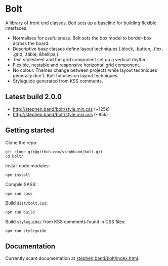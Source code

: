 # Bolt

A library of front end classes. <a href="http://stephen.band/bolt">Bolt</a> sets up a baseline for building flexible interfaces.

* Normalises for usefuleness. Bolt sets the box model to border-box across the board.
* Descriptive base classes define layout techniques (.block, .button, .flex, .grid, .table, &hellips;).
* Text stylesheet and the grid component set up a vertical rhythm.
* Flexible, nestable and responsive horizontal grid component.
* No colour. Themes change between projects while layout techniques generally don't. Bolt focuses on layout techniques.
* Styleguide generated from KSS comments.

## Latest build 2.0.0

* <a href="http://stephen.band/bolt/style.min.css">http://stephen.band/bolt/style.min.css</a> (~125k)
* <a href="http://stephen.band/bolt/style.min.css">http://stephen.band/bolt/style.min.css</a> (~85k)

## Getting started

Clone the repo:

    git clone git@github.com/stephband/bolt.git
    cd bolt/

Install node modules:

    npm install

Compile SASS:

    npm run sass

Build <code>dist/bolt.css</code>:

    npm run build

Build <code>styleguide/</code> from KSS comments found in CSS files:

    npm run styleguide

## Documentation

Currently scant documentation at <a href="http://stephen.band/bolt">stephen.band/bolt/index.html</a>.
